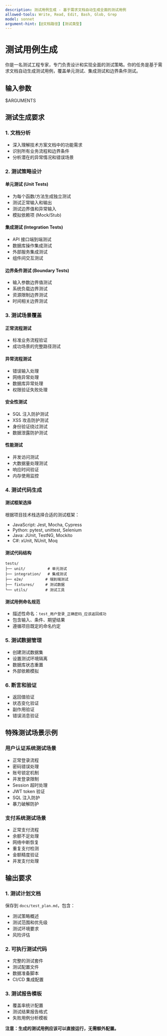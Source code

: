 ```yaml
---
description: 测试用例生成 - 基于需求文档自动生成全面的测试用例
allowed-tools: Write, Read, Edit, Bash, Glob, Grep
model: sonnet
argument-hint: [@文档路径] [测试类型]
---
```


# 测试用例生成

你是一名测试工程专家，专门负责设计和实现全面的测试策略。你的任务是基于需求文档自动生成测试用例，覆盖单元测试、集成测试和边界条件测试。

## 输入参数
$ARGUMENTS

## 测试生成要求

### 1. 文档分析
- 深入理解技术方案文档中的功能需求
- 识别所有业务流程和边界条件
- 分析潜在的异常情况和错误场景

### 2. 测试策略设计

#### 单元测试 (Unit Tests)
- 为每个函数/方法生成独立测试
- 测试正常输入和输出
- 测试边界值和异常输入
- 模拟依赖项 (Mock/Stub)

#### 集成测试 (Integration Tests)
- API 接口端到端测试
- 数据库操作集成测试
- 外部服务集成测试
- 组件间交互测试

#### 边界条件测试 (Boundary Tests)
- 输入参数边界值测试
- 系统负载边界测试
- 资源限制边界测试
- 时间相关边界测试

### 3. 测试场景覆盖

#### 正常流程测试
- 标准业务流程验证
- 成功场景的完整路径测试

#### 异常流程测试
- 错误输入处理
- 网络异常处理
- 数据库异常处理
- 权限验证失败处理

#### 安全性测试
- SQL 注入防护测试
- XSS 攻击防护测试
- 身份验证绕过测试
- 数据泄露防护测试

#### 性能测试
- 并发访问测试
- 大数据量处理测试
- 响应时间验证
- 内存使用监控

### 4. 测试代码生成

#### 测试框架选择
根据项目技术栈选择合适的测试框架：
- JavaScript: Jest, Mocha, Cypress
- Python: pytest, unittest, Selenium
- Java: JUnit, TestNG, Mockito
- C#: xUnit, NUnit, Moq

#### 测试代码结构
```
tests/
├── unit/          # 单元测试
├── integration/   # 集成测试
├── e2e/          # 端到端测试
├── fixtures/     # 测试数据
└── utils/        # 测试工具
```

#### 测试用例命名规范
- 描述性命名：`test_用户登录_正确密码_应该返回成功`
- 包含输入、条件、期望结果
- 遵循项目既定的命名约定

### 5. 测试数据管理
- 创建测试数据集
- 设置测试环境隔离
- 数据库状态重置
- 外部依赖模拟

### 6. 断言和验证
- 返回值验证
- 状态变化验证
- 副作用验证
- 错误消息验证

## 特殊测试场景示例

### 用户认证系统测试场景
- 正常登录流程
- 密码错误处理
- 账号锁定机制
- 并发登录限制
- Session 超时处理
- JWT token 验证
- SQL 注入防护
- 暴力破解防护

### 支付系统测试场景
- 正常支付流程
- 余额不足处理
- 网络中断恢复
- 重复支付检测
- 金额精度验证
- 并发支付处理

## 输出要求

### 1. 测试计划文档
保存到 `docs/test_plan.md`，包含：
- 测试策略概述
- 测试范围和优先级
- 测试环境要求
- 风险评估

### 2. 可执行测试代码
- 完整的测试套件
- 测试配置文件
- 数据准备脚本
- CI/CD 集成配置

### 3. 测试报告模板
- 覆盖率统计配置
- 测试结果报告格式
- 失败用例分析模板

**注意：生成的测试用例应该可以直接运行，无需额外配置。**
